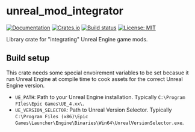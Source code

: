 # unreal_mod_integrator

[![Documentation](https://docs.rs/unreal_mod_integrator/badge.svg)](https://docs.rs/unreal_mod_integrator/)
[![Crates.io](https://img.shields.io/crates/v/unreal_mod_integrator.svg)](https://crates.io/crates/unreal_mod_integrator)
[![Build status](https://github.com/AstroTechies/unrealmodding/workflows/CI/badge.svg)](https://github.com/AstroTechies/unrealmodding/actions?query=workflow%3ACI)
[![License: MIT](https://img.shields.io/badge/License-MIT-blue.svg)](LICENSE-MIT)

Library crate for "integrating" Unreal Engine game mods.

## Build setup

This crate needs some special envoirement variables to be set becasue it run Unreal Engine at compile time to cook assets for the correct Unreal Engine version.

- `UE_PATH`: Path to your Unreal Engine installation. Typically `C:\Program FIles\Epic Games\UE_4.xx\`.
- `UE_VERSION_SELECTOR`: Path to Unreal Version Selector. Typically `C:\Program Files (x86)\Epic Games\Launcher\Engine\Binaries\Win64\UnrealVersionSelector.exe`.
